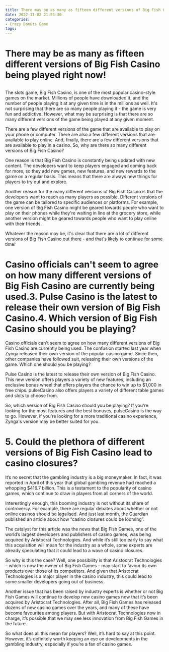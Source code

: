 ```yaml
---
title: There may be as many as fifteen different versions of Big Fish Casino being played right now!
date: 2022-11-02 21:53:36
categories:
- Crazy Donuts Game
tags:
---
```



#  There may be as many as fifteen different versions of Big Fish Casino being played right now!

## 
The slots game, Big Fish Casino, is one of the most popular casino-style games on the market. Millions of people have downloaded it, and the number of people playing it at any given time is in the millions as well. It's not surprising that there are so many people playing it - the game is very fun and addictive. However, what may be surprising is that there are so many different versions of the game being played at any given moment.

There are a few different versions of the game that are available to play on your phone or computer. There are also a few different versions that are available to play online. And, finally, there are a few different versions that are available to play in a casino. So, why are there so many different versions of Big Fish Casino?

One reason is that Big Fish Casino is constantly being updated with new content. The developers want to keep players engaged and coming back for more, so they add new games, new features, and new rewards to the game on a regular basis. This means that there are always new things for players to try out and explore.

Another reason for the many different versions of Big Fish Casino is that the developers want to reach as many players as possible. Different versions of the game can be tailored to specific audiences or platforms. For example, one version of Big Fish Casino might be geared towards people who want to play on their phones while they're waiting in line at the grocery store, while another version might be geared towards people who want to play online with their friends.

Whatever the reason may be, it's clear that there are a lot of different versions of Big Fish Casino out there - and that's likely to continue for some time!

#  Casino officials can't seem to agree on how many different versions of Big Fish Casino are currently being used.3. Pulse Casino is the latest to release their own version of Big Fish Casino.4. Which version of Big Fish Casino should you be playing?

Casino officials can't seem to agree on how many different versions of Big Fish Casino are currently being used. The confusion started last year when Zynga released their own version of the popular casino game. Since then, other companies have followed suit, releasing their own versions of the game. Which one should you be playing?

Pulse Casino is the latest to release their own version of Big Fish Casino. This new version offers players a variety of new features, including an exclusive bonus wheel that offers players the chance to win up to $1,000 in free chips. pulseCasino also offers players a variety of different table games and slots to choose from.

So, which version of Big Fish Casino should you be playing? If you're looking for the most features and the best bonuses, pulseCasino is the way to go. However, if you're looking for a more traditional casino experience, Zynga's version may be better suited for you.

# 5. Could the plethora of different versions of Big Fish Casino lead to casino closures?

It’s no secret that the gambling industry is a big moneymaker. In fact, it was reported in April of this year that global gambling revenue had reached a whopping $416.7 billion. This is a testament to the popularity of casino games, which continue to draw in players from all corners of the world.

Interestingly enough, this booming industry is not without its share of controversy. For example, there are regular debates about whether or not online casinos should be legalised. And just last month, the Guardian published an article about how “casino closures could be looming”.

The catalyst for this article was the news that Big Fish Games, one of the world’s largest developers and publishers of casino games, was being acquired by Aristocrat Technologies. And while it’s still too early to say what this acquisition will mean for the industry as a whole, some experts are already speculating that it could lead to a wave of casino closures.

So why is this the case? Well, one possibility is that Aristocrat Technologies – which is now the owner of Big Fish Games – may start to favour its own products over those of its competitors. And given that Aristocrat Technologies is a major player in the casino industry, this could lead to some smaller developers going out of business.

Another issue that has been raised by industry experts is whether or not Big Fish Games will continue to develop new casino games now that it’s been acquired by Aristocrat Technologies. After all, Big Fish Games has released dozens of new casino games over the years, and many of these have become favourites among players. But with Aristocrat Technologies now in charge, it’s possible that we may see less innovation from Big Fish Games in the future.

So what does all this mean for players? Well, it’s hard to say at this point. However, it’s definitely worth keeping an eye on developments in the gambling industry, especially if you’re a fan of casino games.